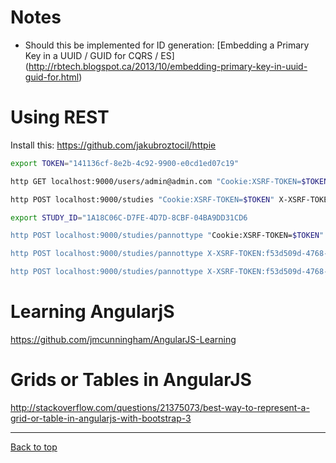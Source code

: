 # Notes

- Should this be implemented for ID generation: [Embedding a Primary Key in a UUID / GUID for CQRS / ES]
  (http://rbtech.blogspot.ca/2013/10/embedding-primary-key-in-uuid-guid-for.html)

# Using REST

Install this: https://github.com/jakubroztocil/httpie

```bash
export TOKEN="141136cf-8e2b-4c92-9900-e0cd1ed07c19"

http GET localhost:9000/users/admin@admin.com "Cookie:XSRF-TOKEN=$TOKEN" X-XSRF-TOKEN:$TOKEN

http POST localhost:9000/studies "Cookie:XSRF-TOKEN=$TOKEN" X-XSRF-TOKEN:$TOKEN name=ST1 description="Lorem ipsum dolor sit amet, consectetur adipisicing elit, sed do eiusmod tempor incididunt ut labore et dolore magna aliqua. Ut enim ad minim veniam"

export STUDY_ID="1A18C06C-D7FE-4D7D-8CBF-04BA9DD31CD6

http POST localhost:9000/studies/pannottype "Cookie:XSRF-TOKEN=$TOKEN" X-XSRF-TOKEN:$TOKEN studyId=$STUDY_ID name=PAT1 description="Lorem ipsum dolor sit amet, consectetur adipisicing elit, sed do eiusmod tempor incididunt ut labore et dolore magna aliqua. Ut enim ad minim veniam" valueType=Select maxValueCount:=1 options:='{ "1": "1", "2": "2" }' required:=true

http POST localhost:9000/studies/pannottype X-XSRF-TOKEN:f53d509d-4768-48d5-a9f7-911c0dc4e051 type=AddParticipantAnnotationTypeCmd studyId=8B505F3E-88E9-42EA-AF4A-7003BD257390 name=PAT5 description="Lorem ipsum dolor sit amet" valueType=Number maxValueCount:=0 options:='{}' required:=true

http POST localhost:9000/studies/pannottype X-XSRF-TOKEN:f53d509d-4768-48d5-a9f7-911c0dc4e051 type=AddParticipantAnnotationTypeCmd studyId=8B505F3E-88E9-42EA-AF4A-7003BD257390 name=PAT6 description="Lorem ipsum dolor sit amet" valueType=Number maxValueCount:=0 options:='{}' required:=true
```

# Learning AngularjS

https://github.com/jmcunningham/AngularJS-Learning

# Grids or Tables in AngularJS

http://stackoverflow.com/questions/21375073/best-way-to-represent-a-grid-or-table-in-angularjs-with-bootstrap-3

---

[Back to top](../README.md)
